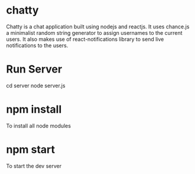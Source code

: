 # chatty
Chatty is a chat application built using nodejs and reactjs. It uses chance.js a minimalist random string generator to assign usernames to the current users. It also makes use of react-notifications library to send live notifications to the users.

# Run Server
cd server
node server.js

# npm install
To install all node modules

# npm start
To start the dev server
